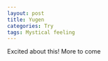 ```yaml
---
layout: post
title: Yugen
categories: Try
tags: Mystical feeling
---
```


Excited about this! More to come 
